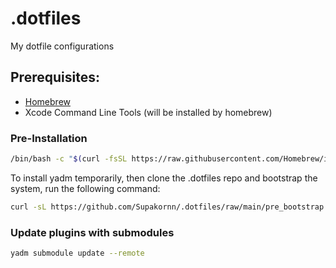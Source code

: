 # .dotfiles

My dotfile configurations

## Prerequisites:

- [Homebrew](https://brew.sh/)
- Xcode Command Line Tools (will be installed by homebrew)

### Pre-Installation

```bash
/bin/bash -c "$(curl -fsSL https://raw.githubusercontent.com/Homebrew/install/HEAD/install.sh)"
```

To install yadm temporarily, then clone the .dotfiles repo and bootstrap the system, run the following command:

```bash
curl -sL https://github.com/Supakornn/.dotfiles/raw/main/pre_bootstrap.sh | bash
```

### Update plugins with submodules

```bash
yadm submodule update --remote
```
